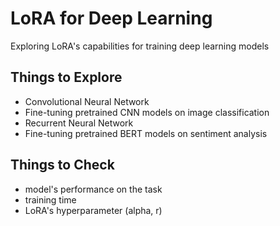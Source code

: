 # LoRA for Deep Learning
Exploring LoRA's capabilities for training deep learning models

## Things to Explore
- Convolutional Neural Network
- Fine-tuning pretrained CNN models on image classification
- Recurrent Neural Network
- Fine-tuning pretrained BERT models on sentiment analysis

## Things to Check
- model's performance on the task
- training time
- LoRA's hyperparameter (alpha, r)
